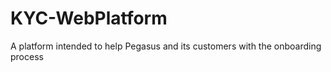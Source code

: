 # KYC-WebPlatform

A platform intended to help Pegasus and its customers with the onboarding process
